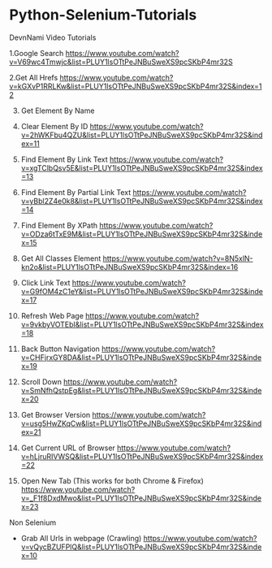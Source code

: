 # Python-Selenium-Tutorials

DevnNami Video Tutorials

1.Google Search	
https://www.youtube.com/watch?v=V69wc4Tmwjc&list=PLUY1lsOTtPeJNBuSweXS9pcSKbP4mr32S

2.Get All Hrefs
https://www.youtube.com/watch?v=kGXvP1RRLKw&list=PLUY1lsOTtPeJNBuSweXS9pcSKbP4mr32S&index=12

3. Get Element By Name 

4. Clear Element By ID
  https://www.youtube.com/watch?v=2hWKFbu4QZU&list=PLUY1lsOTtPeJNBuSweXS9pcSKbP4mr32S&index=11
 
5. Find Element By Link Text 
  https://www.youtube.com/watch?v=xgTClbQsv5E&list=PLUY1lsOTtPeJNBuSweXS9pcSKbP4mr32S&index=13
  
6. Find Element By Partial Link Text 
  https://www.youtube.com/watch?v=yBbl2Z4e0k8&list=PLUY1lsOTtPeJNBuSweXS9pcSKbP4mr32S&index=14
  
7. Find Element By XPath 
https://www.youtube.com/watch?v=ODza6tTxE9M&list=PLUY1lsOTtPeJNBuSweXS9pcSKbP4mr32S&index=15

8. Get All Classes Element 
https://www.youtube.com/watch?v=8N5xlN-kn2o&list=PLUY1lsOTtPeJNBuSweXS9pcSKbP4mr32S&index=16

9. Click Link Text 
https://www.youtube.com/watch?v=G9fOM4zC1eY&list=PLUY1lsOTtPeJNBuSweXS9pcSKbP4mr32S&index=17

10. Refresh Web Page 
  https://www.youtube.com/watch?v=9vkbyVOTEbI&list=PLUY1lsOTtPeJNBuSweXS9pcSKbP4mr32S&index=18
  
11. Back Button Navigation 
https://www.youtube.com/watch?v=CHFjrxGY8DA&list=PLUY1lsOTtPeJNBuSweXS9pcSKbP4mr32S&index=19

12. Scroll Down 
   https://www.youtube.com/watch?v=SmNfhQstpEg&list=PLUY1lsOTtPeJNBuSweXS9pcSKbP4mr32S&index=20
   
13. Get Browser Version 
  https://www.youtube.com/watch?v=usg5HwZKqCw&list=PLUY1lsOTtPeJNBuSweXS9pcSKbP4mr32S&index=21
  
14. Get Current URL of Browser 
   https://www.youtube.com/watch?v=hLjruRIVWSQ&list=PLUY1lsOTtPeJNBuSweXS9pcSKbP4mr32S&index=22
   
15. Open New Tab (This works for both Chrome & Firefox)
  https://www.youtube.com/watch?v=_F1f8DxdMwo&list=PLUY1lsOTtPeJNBuSweXS9pcSKbP4mr32S&index=23


Non Selenium 
- Grab All Urls in webpage (Crawling)
https://www.youtube.com/watch?v=vQycBZUFPlQ&list=PLUY1lsOTtPeJNBuSweXS9pcSKbP4mr32S&index=10

